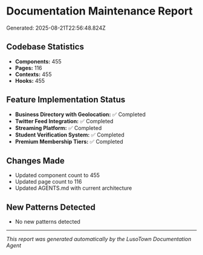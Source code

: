 # Documentation Maintenance Report
Generated: 2025-08-21T22:56:48.824Z

## Codebase Statistics
- **Components:** 455
- **Pages:** 116
- **Contexts:** 455
- **Hooks:** 455

## Feature Implementation Status
- **Business Directory with Geolocation:** ✅ Completed
- **Twitter Feed Integration:** ✅ Completed
- **Streaming Platform:** ✅ Completed
- **Student Verification System:** ✅ Completed
- **Premium Membership Tiers:** ✅ Completed

## Changes Made
- Updated component count to 455
- Updated page count to 116
- Updated AGENTS.md with current architecture

## New Patterns Detected
- No new patterns detected

---
*This report was generated automatically by the LusoTown Documentation Agent*
